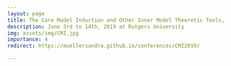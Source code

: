```yaml
---
layout: page
title: The Core Model Induction and Other Inner Model Theoretic Tools, 
description: June 3rd to 14th, 2019 at Rutgers University
img: assets/img/CMI.jpg
importance: 4
redirect: https://muellersandra.github.io/conferences/CMI2019/

---
```



